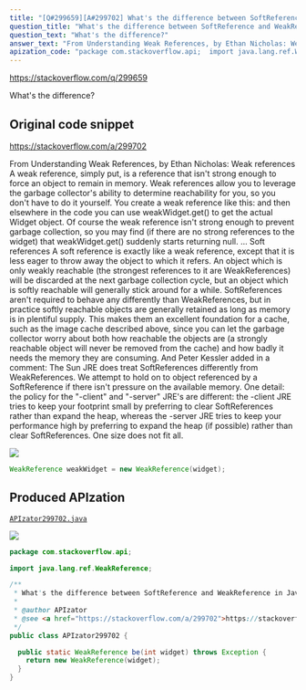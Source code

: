 ```yaml
---
title: "[Q#299659][A#299702] What's the difference between SoftReference and WeakReference in Java?"
question_title: "What's the difference between SoftReference and WeakReference in Java?"
question_text: "What's the difference?"
answer_text: "From Understanding Weak References, by Ethan Nicholas: Weak references A weak reference, simply put, is a   reference that isn't strong enough to   force an object to remain in memory.   Weak references allow you to leverage   the garbage collector's ability to   determine reachability for you, so you   don't have to do it yourself. You   create a weak reference like this: and then   elsewhere in the code you can use   weakWidget.get() to get the actual   Widget object. Of course the weak   reference isn't strong enough to   prevent garbage collection, so you may   find (if there are no strong   references to the widget) that   weakWidget.get() suddenly starts   returning null. ... Soft references A soft reference is exactly like a   weak reference, except that it is less   eager to throw away the object to   which it refers. An object which is   only weakly reachable (the strongest   references to it are WeakReferences)   will be discarded at the next garbage   collection cycle, but an object which   is softly reachable will generally   stick around for a while. SoftReferences aren't required to   behave any differently than   WeakReferences, but in practice softly   reachable objects are generally   retained as long as memory is in   plentiful supply. This makes them an   excellent foundation for a cache, such   as the image cache described above,   since you can let the garbage   collector worry about both how   reachable the objects are (a strongly   reachable object will never be removed   from the cache) and how badly it needs   the memory they are consuming. And Peter Kessler added in a comment: The Sun JRE does treat SoftReferences differently from WeakReferences. We attempt to hold on to object referenced by a SoftReference if there isn't pressure on the available memory. One detail: the policy for the \"-client\" and \"-server\" JRE's are different: the -client JRE tries to keep your footprint small by preferring to clear SoftReferences rather than expand the heap, whereas the -server JRE tries to keep your performance high by preferring to expand the heap (if possible) rather than clear SoftReferences. One size does not fit all."
apization_code: "package com.stackoverflow.api;  import java.lang.ref.WeakReference;  /**  * What's the difference between SoftReference and WeakReference in Java?  *  * @author APIzator  * @see <a href=\"https://stackoverflow.com/a/299702\">https://stackoverflow.com/a/299702</a>  */ public class APIzator299702 {    public static WeakReference be(int widget) throws Exception {     return new WeakReference(widget);   } }"
---
```


https://stackoverflow.com/q/299659

What&#x27;s the difference?



## Original code snippet

https://stackoverflow.com/a/299702

From Understanding Weak References, by Ethan Nicholas:
Weak references
A weak reference, simply put, is a
  reference that isn&#x27;t strong enough to
  force an object to remain in memory.
  Weak references allow you to leverage
  the garbage collector&#x27;s ability to
  determine reachability for you, so you
  don&#x27;t have to do it yourself. You
  create a weak reference like this:
and then
  elsewhere in the code you can use
  weakWidget.get() to get the actual
  Widget object. Of course the weak
  reference isn&#x27;t strong enough to
  prevent garbage collection, so you may
  find (if there are no strong
  references to the widget) that
  weakWidget.get() suddenly starts
  returning null.
...
Soft references
A soft reference is exactly like a
  weak reference, except that it is less
  eager to throw away the object to
  which it refers. An object which is
  only weakly reachable (the strongest
  references to it are WeakReferences)
  will be discarded at the next garbage
  collection cycle, but an object which
  is softly reachable will generally
  stick around for a while.
SoftReferences aren&#x27;t required to
  behave any differently than
  WeakReferences, but in practice softly
  reachable objects are generally
  retained as long as memory is in
  plentiful supply. This makes them an
  excellent foundation for a cache, such
  as the image cache described above,
  since you can let the garbage
  collector worry about both how
  reachable the objects are (a strongly
  reachable object will never be removed
  from the cache) and how badly it needs
  the memory they are consuming.
And Peter Kessler added in a comment:
The Sun JRE does treat SoftReferences differently from WeakReferences. We attempt to hold on to object referenced by a SoftReference if there isn&#x27;t pressure on the available memory. One detail: the policy for the &quot;-client&quot; and &quot;-server&quot; JRE&#x27;s are different: the -client JRE tries to keep your footprint small by preferring to clear SoftReferences rather than expand the heap, whereas the -server JRE tries to keep your performance high by preferring to expand the heap (if possible) rather than clear SoftReferences. One size does not fit all.

<div class="code-logo"><img src="/stackoverflow.png" /></div>

```java
WeakReference weakWidget = new WeakReference(widget);
```

## Produced APIzation

[`APIzator299702.java`](https://github.com/blind-papers/apization-temp-data/raw/main/search/APIzator299702.java)

<div class="code-logo"><img src="/apizator.png" /></div>

```java
package com.stackoverflow.api;

import java.lang.ref.WeakReference;

/**
 * What's the difference between SoftReference and WeakReference in Java?
 *
 * @author APIzator
 * @see <a href="https://stackoverflow.com/a/299702">https://stackoverflow.com/a/299702</a>
 */
public class APIzator299702 {

  public static WeakReference be(int widget) throws Exception {
    return new WeakReference(widget);
  }
}

```